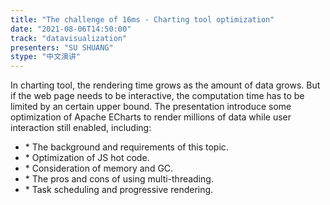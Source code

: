 ```yaml
---
title: "The challenge of 16ms - Charting tool optimization"
date: "2021-08-06T14:50:00"
track: "datavisualization"
presenters: "SU SHUANG"
stype: "中文演讲"
---
```

In charting tool, the rendering time grows as the amount of data grows. But if the web page needs to be interactive, the computation time has to be limited by an certain upper bound. The presentation introduce some optimization of Apache ECharts to render millions of data while user interaction still enabled, including:

* \* The background and requirements of this topic.
* \* Optimization of JS hot code.
* \* Consideration of memory and GC.
* \* The pros and cons of using multi-threading.
* \* Task scheduling and progressive rendering.
